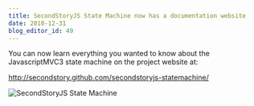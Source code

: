 ```yaml
---
title: SecondStoryJS State Machine now has a documentation website
date: 2010-12-31
blog_editor_id: 49
---
```


You can now learn everything you wanted to know about the JavascriptMVC3 state machine on the project website at:

<a href="http://secondstory.github.com/secondstoryjs-router/">http://secondstory.github.com/secondstoryjs-statemachine/</a>

<img src="http://src.sencha.io/-30/http://awardwinningfjords.com/images/SecondStoryJS-StateMachine.png" alt="SecondStoryJS State Machine" />
